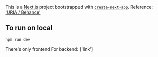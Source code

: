 This is a [Next.js](https://nextjs.org/) project bootstrapped with [`create-next-app`](https://github.com/vercel/next.js/tree/canary/packages/create-next-app).
Reference: ['URIA / Behance'](https://www.behance.net/gallery/196479691/URIA-Transforming-The-Way-You-See-The-World)

## To run on local

```bash
npm run dev
```

There's only frontend
For backend: ['link']
